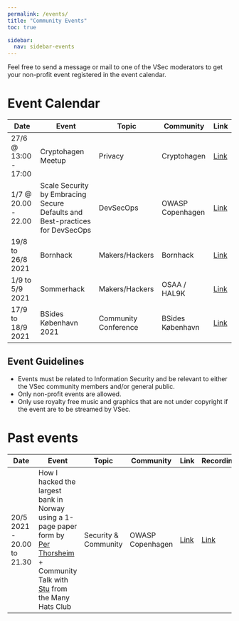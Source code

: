 ```yaml
---
permalink: /events/
title: "Community Events"
toc: true

sidebar:
  nav: sidebar-events
---
```


Feel free to send a message or mail to one of the VSec moderators to get your non-profit event registered in the event calendar.

# Event Calendar

| Date | Event | Topic | Community | Link |
|------|-------|-------|-----------|------|
| 27/6 @ 13:00 - 17:00 | Cryptohagen Meetup | Privacy | Cryptohagen | [Link](https://cryptohagen.dk/)|  
| 1/7 @ 20.00 - 22.00 | Scale Security by Embracing Secure Defaults and Best-practices for DevSecOps | DevSecOps | OWASP Copenhagen | [Link](https://www.meetup.com/OWASP-Copenhagen-Chapter/events/278836329/) |
| 19/8 to 26/8 2021 | Bornhack | Makers/Hackers | Bornhack | [Link](https://bornhack.dk/bornhack-2021/)|  
| 1/9 to 5/9 2021 | Sommerhack | Makers/Hackers | OSAA / HAL9K | [Link](https://sommerhack.dk/)| 
| 17/9 to 18/9 2021 | BSides København 2021 | Community Conference | BSides København | [Link](https://bsideskbh.dk/)| 

## Event Guidelines

- Events must be related to Information Security and be relevant to either the VSec community members and/or general public.
- Only non-profit events are allowed.
- Only use royalty free music and graphics that are not under copyright if the event are to be streamed by VSec.

# Past events

| Date | Event | Topic | Community | Link | Recording |
|------|-------|-------|-----------|------|-----------|
| 20/5 2021 - 20.00 to 21.30  | How I hacked the largest bank in Norway using a 1-page paper form by [Per Thorsheim](https://twitter.com/thorsheim) + Community Talk with [Stu](https://twitter.com/cybersecstu) from the Many Hats Club | Security & Community | OWASP Copenhagen | [Link](https://www.meetup.com/OWASP-Copenhagen-Chapter/events/277996588/) | [Link](https://youtu.be/NUOX5F5VCqc?t=895)
